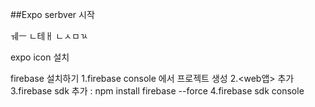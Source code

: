 ##Expo serbver 시작

ㅞㅡ ㄴ테ㅐ ㄴㅅㅁㄳ

expo icon 설치

firebase 설치하기
1.firebase console 에서 프로젝트 생성
2.<web앱> 추가
3.firebase sdk 추가 : npm install firebase --force
4.firebase sdk console
